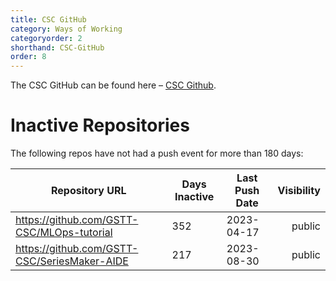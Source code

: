 ```yaml
---
title: CSC GitHub
category: Ways of Working
categoryorder: 2
shorthand: CSC-GitHub
order: 8
---
```


The CSC GitHub can be found here – <a href="https://github.com/GSTT-CSC/">CSC Github</a>.

# Inactive Repositories

The following repos have not had a push event for more than 180 days:

| Repository URL | Days Inactive | Last Push Date | Visibility |
| --- | --- | --- | ---: |
| https://github.com/GSTT-CSC/MLOps-tutorial | 352 | 2023-04-17 | public |
| https://github.com/GSTT-CSC/SeriesMaker-AIDE | 217 | 2023-08-30 | public |
